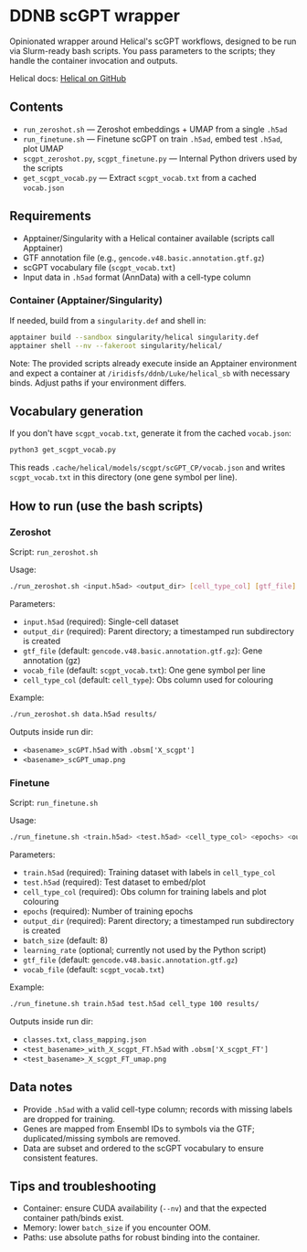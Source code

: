 # DDNB scGPT wrapper

Opinionated wrapper around Helical's scGPT workflows, designed to be run via Slurm-ready bash scripts. You pass parameters to the scripts; they handle the container invocation and outputs.

Helical docs: [Helical on GitHub](https://github.com/helicalAI/helical)

## Contents

- `run_zeroshot.sh` — Zeroshot embeddings + UMAP from a single `.h5ad`
- `run_finetune.sh` — Finetune scGPT on train `.h5ad`, embed test `.h5ad`, plot UMAP
- `scgpt_zeroshot.py`, `scgpt_finetune.py` — Internal Python drivers used by the scripts
- `get_scgpt_vocab.py` — Extract `scgpt_vocab.txt` from a cached `vocab.json`

## Requirements

- Apptainer/Singularity with a Helical container available (scripts call Apptainer)
- GTF annotation file (e.g., `gencode.v48.basic.annotation.gtf.gz`)
- scGPT vocabulary file (`scgpt_vocab.txt`)
- Input data in `.h5ad` format (AnnData) with a cell-type column

### Container (Apptainer/Singularity)

If needed, build from a `singularity.def` and shell in:

```bash
apptainer build --sandbox singularity/helical singularity.def
apptainer shell --nv --fakeroot singularity/helical/
```

Note: The provided scripts already execute inside an Apptainer environment and expect a container at `/iridisfs/ddnb/Luke/helical_sb` with necessary binds. Adjust paths if your environment differs.

## Vocabulary generation

If you don't have `scgpt_vocab.txt`, generate it from the cached `vocab.json`:

```bash
python3 get_scgpt_vocab.py
```

This reads `.cache/helical/models/scgpt/scGPT_CP/vocab.json` and writes `scgpt_vocab.txt` in this directory (one gene symbol per line).

## How to run (use the bash scripts)

### Zeroshot

Script: `run_zeroshot.sh`

Usage:

```bash
./run_zeroshot.sh <input.h5ad> <output_dir> [cell_type_col] [gtf_file] [vocab_file] 
```

Parameters:
- `input.h5ad` (required): Single-cell dataset
- `output_dir` (required): Parent directory; a timestamped run subdirectory is created
- `gtf_file` (default: `gencode.v48.basic.annotation.gtf.gz`): Gene annotation (gz)
- `vocab_file` (default: `scgpt_vocab.txt`): One gene symbol per line
- `cell_type_col` (default: `cell_type`): Obs column used for colouring

Example:

```bash
./run_zeroshot.sh data.h5ad results/
```

Outputs inside run dir:
- `<basename>_scGPT.h5ad` with `.obsm['X_scgpt']`
- `<basename>_scGPT_umap.png`

### Finetune

Script: `run_finetune.sh`

Usage:

```bash
./run_finetune.sh <train.h5ad> <test.h5ad> <cell_type_col> <epochs> <output_dir> [batch_size] [learning_rate] [gtf_file] [vocab_file]
```

Parameters:
- `train.h5ad` (required): Training dataset with labels in `cell_type_col`
- `test.h5ad` (required): Test dataset to embed/plot
- `cell_type_col` (required): Obs column for training labels and plot colouring
- `epochs` (required): Number of training epochs
- `output_dir` (required): Parent directory; a timestamped run subdirectory is created
- `batch_size` (default: 8)
- `learning_rate` (optional; currently not used by the Python script)
- `gtf_file` (default: `gencode.v48.basic.annotation.gtf.gz`)
- `vocab_file` (default: `scgpt_vocab.txt`)

Example:

```bash
./run_finetune.sh train.h5ad test.h5ad cell_type 100 results/
```

Outputs inside run dir:
- `classes.txt`, `class_mapping.json`
- `<test_basename>_with_X_scgpt_FT.h5ad` with `.obsm['X_scgpt_FT']`
- `<test_basename>_X_scgpt_FT_umap.png`

## Data notes

- Provide `.h5ad` with a valid cell-type column; records with missing labels are dropped for training.
- Genes are mapped from Ensembl IDs to symbols via the GTF; duplicated/missing symbols are removed.
- Data are subset and ordered to the scGPT vocabulary to ensure consistent features.

## Tips and troubleshooting

- Container: ensure CUDA availability (`--nv`) and that the expected container path/binds exist.
- Memory: lower `batch_size` if you encounter OOM.
- Paths: use absolute paths for robust binding into the container.
